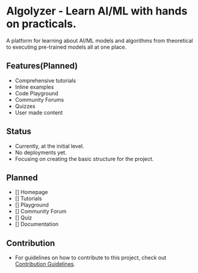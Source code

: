 # Algolyzer - Learn AI/ML with hands on practicals.
A platform for learning about AI/ML models and algorithms from theoretical to executing pre-trained models all at one place.

## Features(Planned)
- Comprehensive tutorials
- Inline examples
- Code Playground
- Community Forums
- Quizzes
- User made content

## Status 
- Currently, at the initial level.
- No deployments yet.
- Focusing on creating the basic structure for the project.

## Planned
- [] Homepage
- [] Tutorials
- [] Playground
- [] Community Forum
- [] Quiz
- [] Documentation

## Contribution
- For guidelines on how to contribute to this project, check out [Contribution Guidelines](./CONTRIBUTING.md).